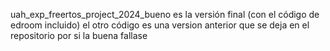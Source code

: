uah_exp_freertos_project_2024_bueno es la versión final (con el código de edroom incluido)
el otro código es una version anterior que se deja en el repositorio por si la buena fallase
